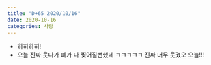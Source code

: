 ```yaml
---
title: "D+65 2020/10/16"
date: 2020-10-16
categories: 사랑
---
```

- 히히히히!
- 오늘 진짜 웃다가 폐가 다 찢어질뻔했네 ㅋㅋㅋㅋㅋ 진짜 너무 웃겼오 오늘!!! 
